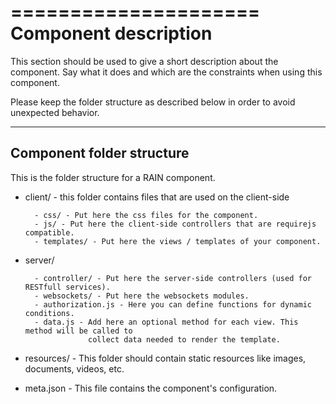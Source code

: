 =====================
Component description
=====================

This section should be used to give a short description about the component. Say what it does
and which are the constraints when using this component.

Please keep the folder structure as described below in order to avoid unexpected behavior.

--------------------------
Component folder structure
--------------------------

This is the folder structure for a RAIN component.

- client/ - this folder contains files that are used on the client-side

        - css/ - Put here the css files for the component.
        - js/ - Put here the client-side controllers that are requirejs compatible.
        - templates/ - Put here the views / templates of your component.
- server/

        - controller/ - Put here the server-side controllers (used for RESTfull services).
        - websockets/ - Put here the websockets modules.
        - authorization.js - Here you can define functions for dynamic conditions.
        - data.js - Add here an optional method for each view. This method will be called to
                    collect data needed to render the template.
- resources/ - This folder should contain static resources like images, documents, videos, etc.
- meta.json - This file contains the component's configuration.
